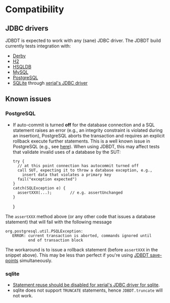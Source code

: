 
# Compatibility

## JDBC drivers
<a name="Drivers"></a>

JDBDT is expected to work with any (sane) JDBC driver.
The JDBDT build currently tests integration with:

* [Derby](https://db.apache.org/derby)
* [H2](http://www.h2database.com)
* [HSQLDB](http://hsqldb.org)
* [MySQL](http://mysql.com)
* [PostgreSQL](http://postgresql.org)
* [SQLite](https://www.sqlite.org) through [xerial's JDBC driver](https://github.com/xerial/sqlite-jdbc)

## Known issues
<a name="KnownIssues"></a>

### PostgreSQL
<a name="KnownIssues_PostgreSQL"></a>

- If auto-commit is turned **off** for the database connection 
and a SQL statement raises an error
(e.g., an integrity constraint is violated during an insertion), PostgreSQL aborts the transaction and requires an explicit rollback  execute further statements. 
This is a well known issue in PostgreSQL (e.g., see [here](http://postgresql.nabble.com/25P02-current-transaction-is-aborted-commands-ignored-until-end-of-transaction-block-td2174290.html)).
When using JDBDT, this may affect tests that validate invalid uses of a database by the SUT: 

	  try {
	    // at this point connection has autocommit turned off
	    call SUT, expecting it to throw a database exception, e.g., 
	      insert data that violates a primary key 
	    fail("exception expected")
	  }
	  catch(SQLException e) { 
	    assertXXX(...);        // e.g. assertUnchanged
	  }
	}

The `assertXXX` method above (or any other code that issues a database statement)  that will fail with the following message
	
	org.postgresql.util.PSQLException: 
	   ERROR: current transaction is aborted, commands ignored until 
	          end of transaction block 

The workaround is to issue a rollback statement (before `assertXXX` in the snippet above). This may be less than perfect if you're using [JDBDT save-points](DBSetup.html#SaveAndRestore) simultaneously.

### sqlite
<a name="KnownIssues_sqlite"></a>

* [Statement reuse should be disabled for xerial's JDBC driver for sqlite](DB.html#StatementReuse).
* sqlite does not support `TRUNCATE` statements, hence `JDBDT.truncate` will not work.
